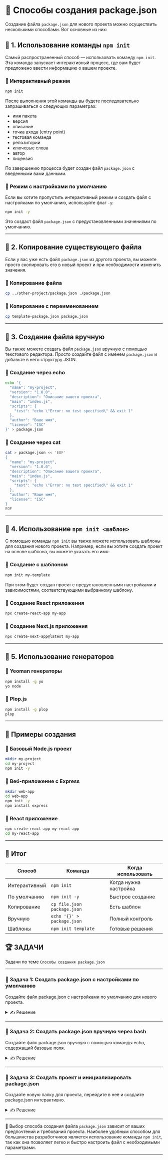 # 📌 Способы создания package.json

Создание файла `package.json` для нового проекта можно осуществить несколькими способами. Вот основные из них:

## 📌 1. Использование команды `npm init`

Самый распространенный способ — использовать команду `npm init`. Эта команда запускает интерактивный процесс, где вам будет предложено ввести информацию о вашем проекте.

### 🔹 **Интерактивный режим**

```bash
npm init
```

После выполнения этой команды вы будете последовательно запрашиваться о следующих параметрах:
* имя пакета
* версия
* описание
* точка входа (entry point)
* тестовая команда
* репозиторий
* ключевые слова
* автор
* лицензия

По завершению процесса будет создан файл `package.json` с введенными вами данными.

### 🔹 **Режим с настройками по умолчанию**

Если вы хотите пропустить интерактивный режим и создать файл с настройками по умолчанию, используйте флаг `-y`:

```bash
npm init -y
```

Это создаст файл `package.json` с предустановленными значениями по умолчанию.

---

## 📌 2. Копирование существующего файла

Если у вас уже есть файл `package.json` из другого проекта, вы можете просто скопировать его в новый проект и при необходимости изменить значения.

### 🔹 **Копирование файла**

```bash
cp ../other-project/package.json ./package.json
```

### 🔹 **Копирование с переименованием**

```bash
cp template-package.json package.json
```

---

## 📌 3. Создание файла вручную

Вы также можете создать файл `package.json` вручную с помощью текстового редактора. Просто создайте файл с именем `package.json` и добавьте в него структуру JSON.

### 🔹 **Создание через echo**

```bash
echo '{
  "name": "my-project",
  "version": "1.0.0",
  "description": "Описание вашего проекта",
  "main": "index.js",
  "scripts": {
    "test": "echo \"Error: no test specified\" && exit 1"
  },
  "author": "Ваше имя",
  "license": "ISC"
}' > package.json
```

### 🔹 **Создание через cat**

```bash
cat > package.json << 'EOF'
{
  "name": "my-project",
  "version": "1.0.0",
  "description": "Описание вашего проекта",
  "main": "index.js",
  "scripts": {
    "test": "echo \"Error: no test specified\" && exit 1"
  },
  "author": "Ваше имя",
  "license": "ISC"
}
EOF
```

---

## 📌 4. Использование `npm init <шаблон>`

С помощью команды `npm init` вы также можете использовать шаблоны для создания нового проекта. Например, если вы хотите создать проект на основе шаблона, вы можете указать его имя:

### 🔹 **Создание с шаблоном**

```bash
npm init my-template
```

При этом будет создан проект с предустановленными настройками и зависимостями, соответствующими выбранному шаблону.

### 🔹 **Создание React приложения**

```bash
npx create-react-app my-app
```

### 🔹 **Создание Next.js приложения**

```bash
npx create-next-app@latest my-app
```

---

## 📌 5. Использование генераторов

### 🔹 **Yeoman генераторы**

```bash
npm install -g yo
yo node
```

### 🔹 **Plop.js**

```bash
npm install -g plop
plop
```

---

## 📌 Примеры создания

### 🔹 **Базовый Node.js проект**

```bash
mkdir my-project
cd my-project
npm init -y
```

### 🔹 **Веб-приложение с Express**

```bash
mkdir web-app
cd web-app
npm init -y
npm install express
```

### 🔹 **React приложение**

```bash
npx create-react-app my-react-app
cd my-react-app
```

---

## 🎯 Итог

| Способ | Команда | Когда использовать |
|--------|---------|-------------------|
| Интерактивный | `npm init` | Когда нужна настройка |
| По умолчанию | `npm init -y` | Быстрое создание |
| Копирование | `cp file.json package.json` | Есть шаблон |
| Вручную | `echo '{}' > package.json` | Полный контроль |
| Шаблоны | `npm init template` | Готовые решения |

## 🏆 ЗАДАЧИ

Задачи по теме `Способы создания package.json`

---

### 📌 Задача 1: Создать package.json с настройками по умолчанию

Создайте файл package.json с настройками по умолчанию для нового проекта.

<details>
<summary>✍ Решение</summary>

```bash
npm init -y
```

**Объяснение:**
* `npm init` запускает процесс создания package.json
* Флаг `-y` использует настройки по умолчанию
* Создается файл с базовой структурой

</details>

---

### 📌 Задача 2: Создать package.json вручную через bash

Создайте файл package.json вручную с помощью команды echo, содержащий базовые поля.

<details>
<summary>✍ Решение</summary>

```bash
echo '{
  "name": "my-project",
  "version": "1.0.0",
  "description": "Мой проект",
  "main": "index.js",
  "scripts": {
    "start": "node index.js"
  },
  "author": "Ваше имя",
  "license": "MIT"
}' > package.json
```

**Объяснение:**
* `echo` выводит JSON структуру
* `>` перенаправляет вывод в файл package.json
* Создается файл с пользовательскими настройками

</details>

---

### 📌 Задача 3: Создать проект и инициализировать package.json

Создайте новую папку для проекта, перейдите в неё и создайте package.json интерактивно.

<details>
<summary>✍ Решение</summary>

```bash
mkdir my-new-project
cd my-new-project
npm init
```

**Объяснение:**
* `mkdir` создает новую папку
* `cd` переходит в созданную папку
* `npm init` запускает интерактивный процесс создания package.json

</details>

---

🎉 Выбор способа создания файла `package.json` зависит от ваших предпочтений и требований проекта. Наиболее удобным способом для большинства разработчиков является использование команды `npm init`, так как она позволяет легко и быстро настроить файл с необходимыми параметрами.

---
